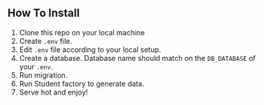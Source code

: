## How To Install
1. Clone this repo on your local machine
2. Create `.env` file.
3. Edit `.env` file according to your local setup.
4. Create a database. Database name should match on the `DB_DATABASE` of your `.env`.
5. Run migration.
6. Run Student factory to generate data.
7. Serve hot and enjoy!
